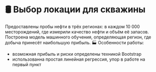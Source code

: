 # 🛢️ Выбор локации для скважины

Предоставлены пробы нефти в трёх регионах: в каждом 10 000 месторождений, где измерили качество нефти и объём её запасов. 
Построена модель машинного обучения, определяющая регион, где добыча принесёт наибольшую прибыль.
🏭 Особенности работы: 

* возможная прибыль и риски определены техникой Bootstrap
* использованна простая линейная регрессия, упор в работе на первый пункт
